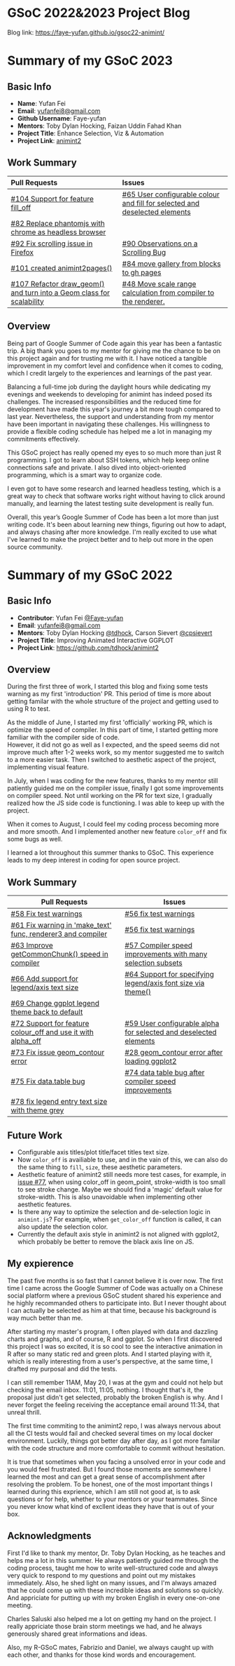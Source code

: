 # GSoC 2022&2023 Project Blog

Blog link: https://faye-yufan.github.io/gsoc22-animint/

# Summary of my GSoC 2023
## Basic Info
- **Name**: Yufan Fei
- **Email**: yufanfei8@gmail.com
- **Github Username**: Faye-yufan
- **Mentors**: Toby Dylan Hocking, Faizan Uddin Fahad Khan
- **Project Title**: Enhance Selection, Viz & Automation
- **Project Link**: [animint2](https://github.com/animint/animint2)

## Work Summary
| Pull Requests   |      Issues      |
| :------ |:--- |
| [#104 Support for feature fill_off](https://github.com/animint/animint2/pull/104) | [#65 User configurable colour and fill for selected and deselected elements](https://github.com/animint/animint2/issues/65)  |
| [#82 Replace phantomjs with chrome as headless browser](https://github.com/animint/animint2/pull/82) | |
| [#92 Fix scrolling issue in Firefox](https://github.com/animint/animint2/pull/92) | [#90 Observations on a Scrolling Bug](https://github.com/animint/animint2/issues/90) |
| [#101 created animint2pages()](https://github.com/animint/animint2/pull/101) | [#84 move gallery from blocks to gh pages](https://github.com/animint/animint2/issues/84) |
| [#107 Refactor draw_geom() and turn into a Geom class for scalability](https://github.com/animint/animint2/pull/107) | [#48 Move scale range calculation from compiler to the renderer.](https://github.com/animint/animint2/issues/48) |

## **Overview**

Being part of Google Summer of Code again this year has been a fantastic trip. A big thank you goes to my mentor for giving me the chance to be on this project again and for trusting me with it. I have noticed a tangible improvement in my comfort level and confidence when it comes to coding, which I credit largely to the experiences and learnings of the past year.

Balancing a full-time job during the daylight hours while dedicating my evenings and weekends to developing for animint has indeed posed its challenges. The increased responsibilities and the reduced time for development have made this year's journey a bit more tough compared to last year. Nevertheless, the support and understanding from my mentor have been important in navigating these challenges. His willingness to provide a flexible coding schedule has helped me a lot in managing my commitments effectively.

This GSoC project has really opened my eyes to so much more than just R programming. I got to learn about SSH tokens, which help keep online connections safe and private. I also dived into object-oriented programming, which is a smart way to organize code.

I even got to have some research and learned headless testing, which is a great way to check that software works right without having to click around manually, and learning the latest testing suite development is really fun.

Overall, this year’s Google Summer of Code has been a lot more than just writing code. It's been about learning new things, figuring out how to adapt, and always chasing after more knowledge. I'm really excited to use what I've learned to make the project better and to help out more in the open source community.

# Summary of my GSoC 2022
## Basic Info
- **Contributor**: Yufan Fei [@Faye-yufan](https://github.com/Faye-yufan)
- **Email**: yufanfei8@gmail.com
- **Mentors**: Toby Dylan Hocking [@tdhock](https://github.com/tdhock), Carson Sievert [@cpsievert](https://github.com/cpsievert)
- **Project Title**: Improving Animated Interactive GGPLOT
- **Project Link**: https://github.com/tdhock/animint2

## Overview
During the first three of work, I started this blog and fixing some tests warning as my first 'introduction' PR. This period of time is more about getting familar with the whole structure of the project and getting used to using R to test.  

As the middle of June, I started my first 'officially' working PR, which is optimize the speed of compiler. In this part of time, I started getting more familiar with the compiler side of code.  
However, it did not go as well as I expected, and the speed seems did not improve much after 1-2 weeks work, so my mentor suggested me to switch to a more easier task.  Then I switched to aesthetic aspect of the project, implementing visual feature.  

In July, when I was coding for the new features, thanks to my mentor still patiently guided me on the compiler issue, finally I got some improvements on compiler speed. Not until working on the PR for text size, I gradually realized how the JS side code is functioning. I was able to keep up with the project.  

When it comes to August, I could feel my coding process becoming more and more smooth. And I implemented another new feature `color_off` and fix some bugs as well.  

I learned a lot throughout this summer thanks to GSoC. This experience leads to my deep interest in coding for open source project.

## Work Summary
| Pull Requests   |      Issues      |
|----------------|----------------|
| [#58 Fix test warnings](https://github.com/tdhock/animint2/pull/58) | [#56 fix test warnings](https://github.com/tdhock/animint2/issues/56)  |
| [#61 Fix warning in 'make_text' func, renderer3 and compiler](https://github.com/tdhock/animint2/pull/61) | [#56 fix test warnings](https://github.com/tdhock/animint2/issues/56) |
| [#63 Improve getCommonChunk() speed in compiler](https://github.com/tdhock/animint2/pull/63) | [#57 Compiler speed improvements with many selection subsets](https://github.com/tdhock/animint2/issues/57) |
| [#66 Add support for legend/axis text size ](https://github.com/tdhock/animint2/pull/66) | [#64 Support for specifying legend/axis font size via theme()](https://github.com/tdhock/animint2/issues/64) |
| [#69 Change ggplot legend theme back to default](https://github.com/tdhock/animint2/pull/69) |  |
| [#72 Support for feature colour_off and use it with alpha_off ](https://github.com/tdhock/animint2/pull/72) | [#59 User configurable alpha for selected and deselected elements](https://github.com/tdhock/animint2/issues/59) |
| [#73 Fix issue geom_contour error ](https://github.com/tdhock/animint2/pull/73) | [#28 geom_contour error after loading ggplot2](https://github.com/tdhock/animint2/issues/28) |
| [#75 Fix data.table bug](https://github.com/tdhock/animint2/pull/75) | [#74 data table bug after compiler speed improvements](https://github.com/tdhock/animint2/issues/74) |
| [#78 fix legend entry text size with theme grey ](https://github.com/tdhock/animint2/pull/78) |  |

## Future Work
- Configurable axis titles/plot title/facet titles text size.
- Now `color_off` is availiable to use, and in the vain of this, we can also do the same thing to `fill`, `size`, these aesthetic parameters.
- Aesthetic feature of animint2 still needs more test cases, for example, in [issue #77](https://github.com/tdhock/animint2/issues/77), when using color_off in geom_point, stroke-width is too small to see stroke change. Maybe we should find a 'magic' default value for stroke-width.  This is also unavoidable when implementing other aesthetic features.
- Is there any way to optimize the selection and de-selection logic in `animint.js`? For example, when `get_color_off` function is called, it can also update the selection color.
- Currently the default axis style in animint2 is not aligned with ggplot2, which probably be better to remove the black axis line on JS.

## My expierence
The past five months is so fast that I cannot believe it is over now. The first time I came across the Google Summer of Code was actually on a Chinese social platform where a previous GSoC student shared his experience and he highly recommanded others to participate into. But I never thought about I can actually be selected as him at that time, because his background is way much better than me.  

After starting my master's program, I often played with data and dazzling charts and graphs, and of course, R and ggplot. So when I first discovered this project I was so excited, it is so cool to see the interactive animation in R after so many static red and green plots. And I started playing with it, which is really interesting from a user's perspective, at the same time, I drafted my purposal and did the tests.  

I can still remember 11AM, May 20, I was at the gym and could not help but checking the email inbox. 11:01, 11:05, nothing. I thought that's it, the proposal just didn't get selected, probably the broken English is why. And I never forget the feeling receiving the acceptance email around 11:34, that unreal thrill.  

The first time commiting to the animint2 repo, I was always nervous about all the CI tests would fail and checked several times on my local docker environment. Luckily, things got better day after day, as I got more familar with the code structure and more comfortable to commit without hesitation.  

It is true that sometimes when you facing a unsolved error in your code and you would feel frustrated. But I found those moments are somewhere l learned the most and can get a great sense of accomplishment after resolving the problem. To be honest, one of the most important things I learned during this exprience, which I am still not good at, is to ask questions or for help, whether to your mentors or your teammates. Since you never know what kind of excllent ideas they have that is out of your box.  

## Acknowledgments
First I'd like to thank my mentor, Dr. Toby Dylan Hocking, as he teaches and helps me a lot in this summer. He always patiently guided me through the coding process, taught me how to write well-structured code and always very quick to respond to my questions and point out my mistakes immediately. Also, he shed light on many issues, and I'm always amazed that he could come up with these incredible ideas and solutions so quickly. And appriciate for putting up with my broken English in every one-on-one meeting.

Charles Saluski also helped me a lot on getting my hand on the project. I really appriciate those brain storm meetings we had, and he always generously shared great informations and ideas.

Also, my R-GSoC mates, Fabrizio and Daniel, we always caught up with each other, and thanks for those kind words and encouragement.

